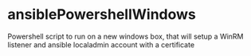 # ansiblePowershellWindows
Powershell script to run on a new windows box, that will setup a WinRM listener and ansible localadmin account with a certificate

